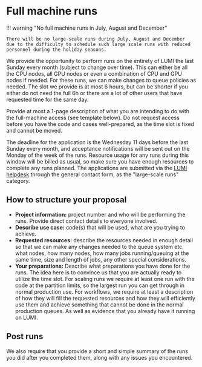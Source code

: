 # Full machine runs

!!! warning "No full machine runs in July, August and December"

    There will be no large-scale runs during July, August and December      due to the difficulty to schedule such large scale runs with reduced      personnel during the holiday seasons.

We provide the opportunity to perform runs on the entirety of LUMI the last
Sunday every month (subject to change over time). This can either be all the CPU
nodes, all GPU nodes or even a combination of CPU and GPU nodes if needed. For
these runs, we can make changes to queue policies as needed. The slot we provide
is at most 6 hours, but can be shorter if you either do not need the full 6h or
there are a lot of other users that have requested time for the same day.

Provide at most a 1-page description of what you are intending to do with the
full-machine access (see template below). Do not request access before you have
the code and cases well-prepared, as the time slot is fixed and cannot be moved.

The deadline for the application is the Wednesday 11 days before the last Sunday every
month, and acceptance notifications will be sent out on the Monday of the week of
the runs. Resource usage for any runs during this window will be billed as
usual, so make sure you have enough resources to complete any runs planned. The
applications are submitted via the [LUMI helpdesk](https://lumi-supercomputer.eu/user-support/need-help/)
through the general contact form, as the "large-scale runs" category.

## How to structure your proposal

- **Project information:** project number and who will be performing the runs.
  Provide direct contact details to everyone involved.
- **Describe use case:** code(s) that will be used, what are you trying to
  achieve.
- **Requested resources:** describe the resources needed in enough detail so
  that we can make any changes needed to the queue system etc. what nodes, how
  many nodes, how many jobs running/queuing at the same time, size and length of
  jobs, any other special considerations.
- **Your preparations:** Describe what preparations you have done for the runs.
  The idea here is to convince us that you are actually ready to utilize the
  time slot. For scaling runs we require at least one run with the code at the
  partition limits, so the largest run you can get through in normal production
  use. For workflows, we require at least a description of how they will fill the
  requested resources and how they will efficiently use them and achieve
  something that cannot be done in the normal production queues. As well as
  evidence that you already have it running on LUMI.

## Post runs

We also require that you provide a short and simple summary of the runs you did
after you completed them, along with any issues you encountered.
